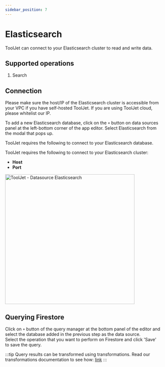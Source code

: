 ```yaml
---
sidebar_position: 7
---
```


# Elasticsearch
ToolJet can connect to your Elasticsearch cluster to read and write data.

## Supported operations
1.  Search

## Connection 
Please make sure the host/IP of the Elasticsearch cluster is accessible from your VPC if you have self-hosted ToolJet. If you are using ToolJet cloud, please whitelist our IP.

To add a new Elasticsearch database, click on the `+` button on data sources panel at the left-bottom corner of the app editor. Select Elasticsearch from the modal that pops up.

ToolJet requires the following to connect to your Elasticsearch database.

ToolJet requires the following to connect to your Elasticsearch cluster: 
- **Host**
- **Port**

<img class="screenshot-full" src="/img/datasource-reference/elasticsearch.png" alt="ToolJet - Datasource Elasticsearch" height="420"/>

## Querying Firestore 

Click on `+` button of the query manager at the bottom panel of the editor and select the database added in the previous step as the data source.  
Select the operation that you want to perform on Firestore and click 'Save' to save the query. 

:::tip
Query results can be transformed using transformations. Read our transformations documentation to see how: [link](/docs/tutorial/transformations)
:::